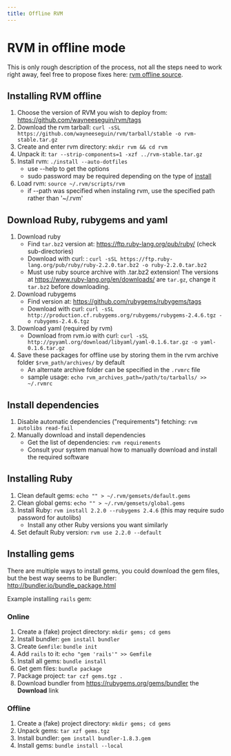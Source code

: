 ```yaml
---
title: Offline RVM
---
```


# RVM in offline mode

This is only rough description of the process, not all the steps need to work right away, feel free to propose fixes here: [rvm offline source](https://github.com/rvm/rvm-site/tree/master/content/rvm/offline.md).


## Installing RVM offline

1. Choose the version of RVM you wish to deploy from: https://github.com/wayneeseguin/rvm/tags
2. Download the rvm tarball: `curl -sSL https://github.com/wayneeseguin/rvm/tarball/stable -o rvm-stable.tar.gz`
3. Create and enter rvm directory: `mkdir rvm && cd rvm`
4. Unpack it: `tar --strip-components=1 -xzf ../rvm-stable.tar.gz`
5. Install rvm: `./install --auto-dotfiles`
   * use --help to get the options
   * sudo password may be required depending on the type of [install](/rvm/install/)
6. Load rvm: `source ~/.rvm/scripts/rvm`
   * if --path was specified when instaling rvm, use the specified path rather than '~/.rvm'


## Download Ruby, rubygems and yaml

1. Download ruby
   * Find `tar.bz2` version at: https://ftp.ruby-lang.org/pub/ruby/ (check sub-directories)
   * Download with curl: : `curl -sSL https://ftp.ruby-lang.org/pub/ruby/ruby-2.2.0.tar.bz2 -o ruby-2.2.0.tar.bz2`
   * Must use ruby source archive with .tar.bz2 extension! The versions at
     https://www.ruby-lang.org/en/downloads/ are `tar.gz`, change it `tar.bz2` before downloading.
2. Download rubygems
   * Find version at: https://github.com/rubygems/rubygems/tags
   * Download with curl: `curl -sSL http://production.cf.rubygems.org/rubygems/rubygems-2.4.6.tgz -o rubygems-2.4.6.tgz`
3. Download yaml (required by rvm)
   * Download from rvm.io with curl: `curl -sSL http://pyyaml.org/download/libyaml/yaml-0.1.6.tar.gz -o yaml-0.1.6.tar.gz`
4. Save these packages for offline use by storing them in the rvm archive folder `$rvm_path/archives/` by default
   * An alternate archive folder can be specified in the `.rvmrc` file
   * sample usage: `echo rvm_archives_path=/path/to/tarballs/ >> ~/.rvmrc`


## Install dependencies

1. Disable automatic dependencies ("requirements") fetching: `rvm autolibs read-fail`
2. Manually download and install dependencies
   * Get the list of dependencies: `rvm requirements`
   * Consult your system manual how to manually download and install the required software

## Installing Ruby

1. Clean default gems: `echo "" > ~/.rvm/gemsets/default.gems`
2. Clean global gems: `echo "" > ~/.rvm/gemsets/global.gems`
3. Install Ruby: `rvm install 2.2.0 --rubygems 2.4.6` (this may require sudo password for autolibs)
   * Install any other Ruby versions you want similarly
4. Set default Ruby version: `rvm use 2.2.0 --default`


## Installing gems

There are multiple ways to install gems, you could download the gem files, but the best way seems to be Bundler:
http://bundler.io/bundle_package.html

Example installing `rails` gem:


### Online

1. Create a (fake) project directory: `mkdir gems; cd gems`
2. Install bundler: `gem install bundler`
3. Create `Gemfile`: `bundle init`
4. Add `rails` to it: `echo "gem 'rails'" >> Gemfile`
5. Install all gems: `bundle install`
6. Get gem files: `bundle package`
7. Package project: `tar czf gems.tgz .`
8. Download bundler from https://rubygems.org/gems/bundler the **Download** link


### Offline

1. Create a (fake) project directory: `mkdir gems; cd gems`
2. Unpack gems: `tar xzf gems.tgz`
3. Install bundler: `gem install bundler-1.8.3.gem`
4. Install gems: `bundle install --local`

